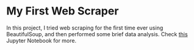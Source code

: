 # My First Web Scraper
In this project, I tried web scraping for the first time ever using BeautifulSoup, and then performed some brief data analysis. Check [this](https://github.com/andreduong/my-first-web-scraper/blob/master/my-first-web-scraper.ipynb) Jupyter Notebook for more.
